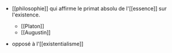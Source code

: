 - [[philosophie]] qui affirme le primat absolu de l'[[essence]] sur l'existence.
	-  [[Platon]]
	- [[Augustin]]

- opposé à l'[[existentialisme]] 